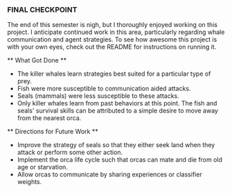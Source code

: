 ### FINAL CHECKPOINT ###

The end of this semester is nigh, but I thoroughly enjoyed working on this 
project. I anticipate continued work in this area, particularly regarding 
whale communication and agent strategies. To see how awesome this project is
with your own eyes, check out the README for instructions on running it.

** What Got Done **

* The killer whales learn strategies best suited for a particular type of prey. 
* Fish were more susceptible to communication aided attacks.
* Seals (mammals) were less susceptible to these attacks. 
* Only killer whales learn from past behaviors at this point. The fish and seals'
survival skills can be attributed to a simple desire to move away from the nearest 
orca.

** Directions for Future Work **

* Improve the strategy of seals so that they either seek land when they attack 
or perform some other action.
* Implement the orca life cycle such that orcas can mate and die from old age or 
starvation.
* Allow orcas to communicate by sharing experiences or classifier weights.